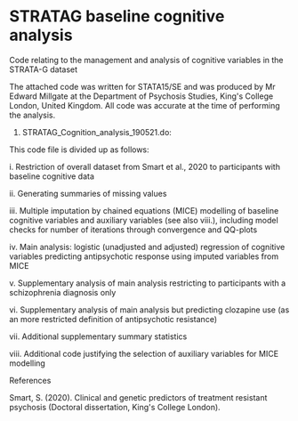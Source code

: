 # STRATAG baseline cognitive analysis
Code relating to the management and analysis of cognitive variables in the STRATA-G dataset

The attached code was written for STATA15/SE and was produced by Mr Edward Millgate at the Department of Psychosis Studies, King's College London, United Kingdom. All code was accurate at the time of performing the analysis.

1. STRATAG_Cognition_analysis_190521.do:

This code file is divided up as follows:

i. Restriction of overall dataset from Smart et al., 2020 to participants with baseline cognitive data

ii. Generating summaries of missing values

iii. Multiple imputation by chained equations (MICE) modelling of baseline cognitive variables and auxiliary variables (see also viii.), including model checks for number of iterations through convergence and QQ-plots

iv. Main analysis: logistic (unadjusted and adjusted) regression of cognitive variables predicting antipsychotic response using imputed variables from MICE

v. Supplementary analysis of main analysis restricting to participants with a schizophrenia diagnosis only

vi. Supplementary analysis of main analysis but predicting clozapine use (as an more restricted definition of antipsychotic resistance)

vii. Additional supplementary summary statistics

viii. Additional code justifying the selection of auxiliary variables for MICE modelling 





References

Smart, S. (2020). Clinical and genetic predictors of treatment resistant psychosis (Doctoral dissertation, King's College London).
